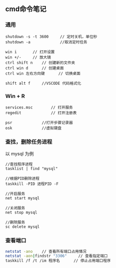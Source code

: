 ## cmd命令笔记



### 通用

```
shutdown -s -t 3600		// 定时关机，单位秒
shutdown -a				//取消定时任务

win i		// 打开设置
win +/-		// 放大镜
ctrl shift n	// 创建新的文件夹
ctrl win d		// 创建桌面
ctrl win 左右方向键		// 切换桌面

shift alt f		//VSCODE 代码格式化
```



### Win + R

```
services.msc		// 打开服务
regedit				// 打开注册表

psr				//打开步骤记录器
osk				//虚拟键盘
```



### 查找，删除任务进程

以 mysql 为例

```
//查找程序进程
tasklist | find "mysql"		

//根据PID删除进程
taskkill -PID 进程PID -F

//开启服务
net start mysql

//关闭服务
net stop mysql

//删除服务
sc delete mysql
```



### 查看端口

```bash
netstat -ano	// 查看所有端口占用情况
netstat -aon|findstr "3306"		// 查看指定端口
taskkill /f /t /im 程序名		// 停止占用端口程序

```















